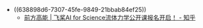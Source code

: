 - ((638898d6-7307-45fe-9849-21bbab84ef25))
	- [前方高能 | 飞桨AI for Science流体力学公开课报名开启！ - 知乎](https://zhuanlan.zhihu.com/p/589746710?utm_source=cn.ticktick.task&utm_medium=social&utm_oi=903663640190803968)